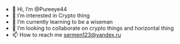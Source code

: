 - 👋 Hi, I’m @Pureeye44
- 👀 I’m interested in Crypto thing
- 🌱 I’m currently learning to be a wiseman
- 💞️ I’m looking to collaborate on crypto things and horizontal thing
- 📫 How to reach me sermen123@yandex.ru

<!---
Pureeye44/Pureeye44 is a ✨ special ✨ repository because its `README.md` (this file) appears on your GitHub profile.
You can click the Preview link to take a look at your changes.
--->
